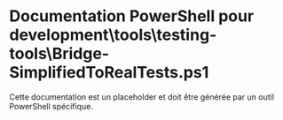 # Documentation PowerShell pour development\tools\testing-tools\Bridge-SimplifiedToRealTests.ps1

Cette documentation est un placeholder et doit être générée par un outil PowerShell spécifique.
